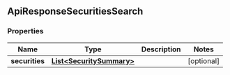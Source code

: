 
## ApiResponseSecuritiesSearch

### Properties
Name | Type | Description | Notes
------------ | ------------- | ------------- | -------------
**securities** | [**List&lt;SecuritySummary&gt;**](SecuritySummary.md) |  |  [optional]



